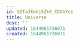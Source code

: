 ```yaml
---
id: 5ZTaJEmUj5Zk0_CDObYcs
title: Universe
desc: ''
updated: 1644961726971
created: 1644961726971
---
```



